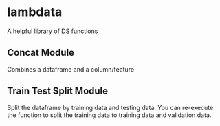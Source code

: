 # lambdata

A helpful library of DS functions

## Concat Module

Combines a dataframe and a column/feature

## Train Test Split Module

Split the dataframe by training data and testing data. You can re-execute the function to split the training data to training data and validation data.